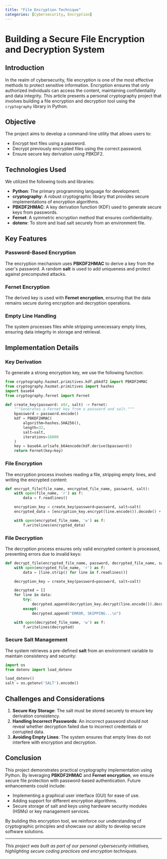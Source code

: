 ```yaml
---
title: "File Encryption Technique"
categories: [Cybersecurity, Encryption]
---
```


# Building a Secure File Encryption and Decryption System

## Introduction

In the realm of cybersecurity, file encryption is one of the most effective methods to protect sensitive information. Encryption ensures that only authorized individuals can access the content, maintaining confidentiality and data integrity. This article presents a personal cryptography project that involves building a file encryption and decryption tool using the `cryptography` library in Python.

## Objective

The project aims to develop a command-line utility that allows users to:

- Encrypt text files using a password.
- Decrypt previously encrypted files using the correct password.
- Ensure secure key derivation using PBKDF2.

## Technologies Used

We utilized the following tools and libraries:

- **Python**: The primary programming language for development.
- **cryptography**: A robust cryptographic library that provides secure implementations of encryption algorithms.
- **PBKDF2HMAC**: A key derivation function (KDF) used to generate secure keys from passwords.
- **Fernet**: A symmetric encryption method that ensures confidentiality.
- **dotenv**: To store and load salt securely from an environment file.

## Key Features

### Password-Based Encryption

The encryption mechanism uses **PBKDF2HMAC** to derive a key from the user's password. A random **salt** is used to add uniqueness and protect against precomputed attacks.

### Fernet Encryption

The derived key is used with **Fernet encryption**, ensuring that the data remains secure during encryption and decryption operations.

### Empty Line Handling

The system processes files while stripping unnecessary empty lines, ensuring data integrity in storage and retrieval.

## Implementation Details

### Key Derivation

To generate a strong encryption key, we use the following function:

```python
from cryptography.hazmat.primitives.kdf.pbkdf2 import PBKDF2HMAC
from cryptography.hazmat.primitives import hashes
import base64
from cryptography.fernet import Fernet

def create_key(password: str, salt) -> Fernet:
    """Generates a Fernet key from a password and salt."""
    bpassword = password.encode()
    kdf = PBKDF2HMAC(
        algorithm=hashes.SHA256(),
        length=32,
        salt=salt,
        iterations=16000
    )
    key = base64.urlsafe_b64encode(kdf.derive(bpassword))
    return Fernet(key=key)
```

### File Encryption

The encryption process involves reading a file, stripping empty lines, and writing the encrypted content:

```python
def encrypt_file(file_name, encrypted_file_name, password, salt):
    with open(file_name, 'r') as f:
        data = f.readlines()

    encryption_key = create_key(password=password, salt=salt)
    encrypted_data = [encryption_key.encrypt(line.encode()).decode() + '\n' for line in data if line.strip()]

    with open(encrypted_file_name, 'w') as f:
        f.writelines(encrypted_data)
```

### File Decryption

The decryption process ensures only valid encrypted content is processed, preventing errors due to invalid keys:

```python
def decrypt_file(encrypted_file_name, password, decrypted_file_name, salt):
    with open(encrypted_file_name, 'r') as f:
        data = [line.strip() for line in f.readlines()]

    decryption_key = create_key(password=password, salt=salt)

    decrypted = []
    for line in data:
        try:
            decrypted.append(decryption_key.decrypt(line.encode()).decode())
        except:
            decrypted.append("ERROR, SKIPPING...\n")

    with open(decrypted_file_name, 'w') as f:
        f.writelines(decrypted)
```

### Secure Salt Management

The system retrieves a pre-defined **salt** from an environment variable to maintain consistency and security:

```python
import os
from dotenv import load_dotenv

load_dotenv()
salt = os.getenv('SALT').encode()
```

## Challenges and Considerations

1. **Secure Key Storage**: The salt must be stored securely to ensure key derivation consistency.
2. **Handling Incorrect Passwords**: An incorrect password should not reveal whether decryption failed due to incorrect credentials or corrupted data.
3. **Avoiding Empty Lines**: The system ensures that empty lines do not interfere with encryption and decryption.

## Conclusion

This project demonstrates practical cryptography implementation using Python. By leveraging **PBKDF2HMAC** and **Fernet encryption**, we ensure secure file protection with password-based authentication. Future enhancements could include:

- Implementing a graphical user interface (GUI) for ease of use.
- Adding support for different encryption algorithms.
- Secure storage of salt and keys using hardware security modules (HSMs) or key management services.

By building this encryption tool, we reinforce our understanding of cryptographic principles and showcase our ability to develop secure software solutions.

---

_This project was built as part of our personal cybersecurity initiatives, highlighting secure coding practices and encryption techniques._
